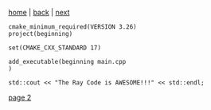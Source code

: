 [home](./page01.md) | [back](./page01.md) | [next](./page02.md)


```
cmake_minimum_required(VERSION 3.26)
project(beginning)

set(CMAKE_CXX_STANDARD 17)

add_executable(beginning main.cpp
)
```

```
std::cout << "The Ray Code is AWESOME!!!" << std::endl;
```



[page 2](./page02.md)
